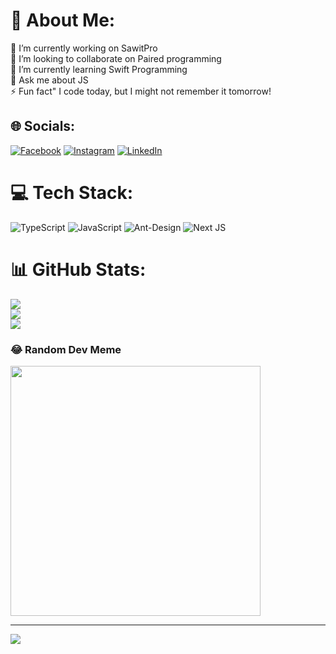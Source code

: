 # 💫 About Me:
🔭 I’m currently working on SawitPro<br>🤝 I’m looking to collaborate on Paired programming<br>🌱 I’m currently learning Swift Programming <br>💬 Ask me about JS<br>⚡ Fun fact" I code today, but I might not remember it tomorrow!


## 🌐 Socials:
[![Facebook](https://img.shields.io/badge/Facebook-%231877F2.svg?logo=Facebook&logoColor=white)](https://facebook.com/andrew.budikusuma) [![Instagram](https://img.shields.io/badge/Instagram-%23E4405F.svg?logo=Instagram&logoColor=white)](https://instagram.com/andrewbudikusuma) [![LinkedIn](https://img.shields.io/badge/LinkedIn-%230077B5.svg?logo=linkedin&logoColor=white)](https://linkedin.com/in/andrewbudikusuma) 

# 💻 Tech Stack:
![TypeScript](https://img.shields.io/badge/typescript-%23007ACC.svg?style=for-the-badge&logo=typescript&logoColor=white) ![JavaScript](https://img.shields.io/badge/javascript-%23323330.svg?style=for-the-badge&logo=javascript&logoColor=%23F7DF1E) ![Ant-Design](https://img.shields.io/badge/-AntDesign-%230170FE?style=for-the-badge&logo=ant-design&logoColor=white) ![Next JS](https://img.shields.io/badge/Next-black?style=for-the-badge&logo=next.js&logoColor=white)
# 📊 GitHub Stats:
![](https://github-readme-stats.vercel.app/api?username=andrewbudikusuma&theme=default&hide_border=true&include_all_commits=false&count_private=false)<br/>
![](https://github-readme-streak-stats.herokuapp.com/?user=andrewbudikusuma&theme=default&hide_border=true)<br/>
![](https://github-readme-stats.vercel.app/api/top-langs/?username=andrewbudikusuma&theme=default&hide_border=true&include_all_commits=false&count_private=false&layout=compact)

### 😂 Random Dev Meme
<img src='https://memer-new.vercel.app/' style="height: 400px;"/>

---
[![](https://visitcount.itsvg.in/api?id=andrewbudikusuma&icon=0&color=0)](https://visitcount.itsvg.in)

<!-- Proudly created with GPRM ( https://gprm.itsvg.in ) -->
